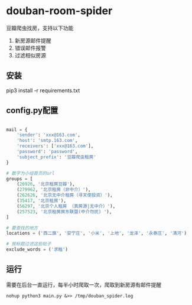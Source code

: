 # douban-room-spider

豆瓣爬虫找房，支持以下功能

1. 新房源邮件提醒
2. 错误邮件报警
3. 过滤相似房源

## 安装
pip3 install -r requirements.txt

## config.py配置

```py

mail = {
    'sender': 'xxx@163.com',
    'host': 'smtp.163.com',
    'receivers': ['xxx@163.com'],
    'password': 'password',
    'subject_prefix': '豆瓣爬虫租房'
}

# 数字为小组首页的url
groups = [
    (26926, '北京租房豆瓣'),
    (279962, '北京租房（非中介）'),
    (262626, '北京无中介租房（寻天使投资）'),
    (35417, '北京租房'),
    (56297, '北京个人租房 （真房源|无中介）'),
    (257523, '北京租房房东联盟(中介勿扰) '),
]

# 要查找的地方
locations = ('西二旗', '安宁庄', '小米', '上地', '龙泽', '永泰庄', '清河')

# 按标题过滤这些帖子
exclude_words = ('求租')
```

## 运行
需要在后台一直运行，每半小时爬取一次，爬取到新房源有邮件提醒

```
nohup python3 main.py &>> /tmp/douban_spider.log
```